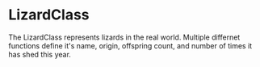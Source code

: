 # LizardClass
The LizardClass represents lizards in the real world. Multiple differnet functions define it's name, origin, offspring count, and number of times it has shed this year. 

